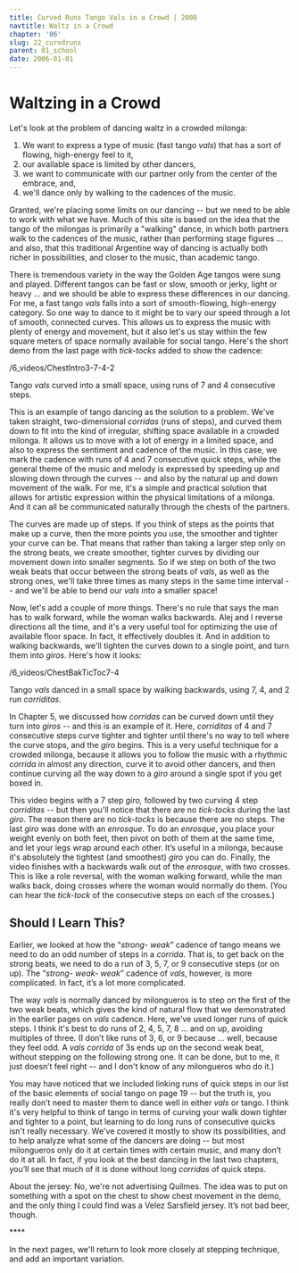 ```yaml
---
title: Curved Runs Tango Vals in a Crowd | 2008
navtitle: Waltz in a Crowd
chapter: '06'
slug: 22_curvdruns
parent: 01_school
date: 2006-01-01
---
```


# Waltzing in a Crowd

Let's look at the problem of dancing waltz in a crowded milonga:

1. We want to express a type of music (fast tango _vals_) that has
   a sort of flowing, high-energy feel to it,
2. our available space is limited by other dancers,
3. we want to communicate with our partner only from the center
     of the embrace, and,
4. we'll dance only by walking to the cadences of the music.

Granted, we're placing some limits on our dancing -- but we need to be able to work with what we have. Much of this site is based on the idea that the tango of the milongas is primarily a "walking" dance, in which both partners walk to the cadences of the music, rather than performing stage figures ... and also, that this traditional Argentine way of dancing is actually both richer in possibilities, and closer to the music, than academic tango.

There is tremendous variety in the way the Golden Age tangos were sung and played. Different tangos can be fast or slow, smooth or jerky, light or heavy ... and we should be able to express these differences in our dancing. For me, a fast tango _vals_ falls into a sort of smooth-flowing, high-energy category. So one way to dance to it might be to vary our speed through a lot of smooth, connected curves. This allows us to express the music with plenty of energy and movement, but it also let's us stay within the few square meters of space normally available for social tango. Here's the short demo from the last page with _tick-tocks_ added to show the cadence:

/6_videos/ChestIntro3-7-4-2

Tango _vals_ curved into a small space, using runs of 7 and 4 consecutive steps.



This is an example of tango dancing as the solution to a problem. We've taken straight, two-dimensional _corridas_ (runs of steps), and curved them down to fit into the kind of irregular, shifting space available in a crowded milonga. It allows us to move with a lot of energy in a limited space, and also to express the sentiment and cadence of the music. In this case, we mark the cadence with runs of 4 and 7 consecutive quick steps, while the general theme of the music and melody is expressed by speeding up and slowing down through the curves -- and also by the natural up and down movement of the walk. For me, it's a simple and practical solution that allows for artistic expression within the physical limitations of a milonga. And it can all be communicated naturally through the chests of the partners.

The curves are made up of steps. If you think of steps as the points that make up a curve, then the more points you use, the smoother and tighter your curve can be. That means that rather than taking a larger step only on the strong beats, we create smoother, tighter curves by dividing our movement down into smaller segments. So if we step on both of the two weak beats that occur between the strong beats of _vals_, as well as the strong ones, we'll take three times as many steps in the same time interval -- and we'll be able to bend our _vals_ into a smaller space!

Now, let's add a couple of more things. There's no rule that says the man has to walk forward, while the woman walks backwards. Alej and I reverse directions all the time, and it's a very useful tool for optimizing the use of available floor space. In fact, it effectively doubles it. And in addition to walking backwards, we'll tighten the curves down to a single point, and turn them into _giros_. Here's how it looks:

/6_videos/ChestBakTicToc7-4

Tango _vals_ danced in a small space by walking backwards, using 7, 4, and 2 run _corriditas_.

In Chapter 5, we discussed how _corridas_ can be curved down until they turn into _giros_ -- and this is an example of it. Here, _corriditas_ of 4 and 7 consecutive steps curve tighter and tighter until there's no way to tell where the curve stops, and the _giro_ begins. This is a very useful technique for a crowded milonga, because it allows you to follow the music with a rhythmic _corrida_ in almost any direction, curve it to avoid other dancers, and then continue curving all the way down to a _giro_ around a single spot if you get boxed in.

This video begins with a 7 step _giro,_ followed by two curving 4 step _corriditas_ -- but then you'll notice that there are no _tick-tocks_ during the last _giro_. The reason there are no _tick-tocks_ is because there are no steps. The last _giro_ was done with an _enrosque_. To do an _enrosque_, you place your weight evenly on both feet, then pivot on both of them at the same time, and let your legs wrap around each other. It’s useful in a milonga, because it's absolutely the tightest (and smoothest) _giro_ you can do. Finally, the video finishes with a backwards walk out of the _enrosque_, with two crosses. This is like a role reversal, with the woman walking forward, while the man walks back, doing crosses where the woman would normally do them. (You can hear the _tick-tock_ of the consecutive steps on each of the crosses.)

## Should I Learn This?

Earlier, we looked at how the “_strong- weak_” cadence of tango means we need to do an odd number of steps in a _corrida_. That is, to get back on the strong beats, we need to do a run of 3, 5, 7, or 9 consecutive steps (or on up). The “_strong- weak- weak_” cadence of _vals_, however, is more complicated. In fact, it’s a lot more complicated.

The way _vals_ is normally danced by milongueros is to step on the first of the two weak beats, which gives the kind of natural flow that we demonstrated in the earlier pages on _vals_ cadence.
Here, we’ve used longer runs of quick steps. I think it's best to do runs of 2, 4, 5, 7, 8 ... and on up, avoiding multiples of three.
(I don’t like runs of 3, 6, or 9 because ... well, because they feel odd.
A _vals corrida_ of 3s ends up on the second weak beat, without stepping on the following strong one.
It can be done, but to me, it just doesn’t feel right -- and I don't know of any milongueros who do it.)

You may have noticed that we included linking runs of quick steps in our list of the basic elements of social tango on page 19 -- but the truth is, you really don’t need to master them to dance well in either _vals_ or tango. I think it's very helpful to think of tango in terms of curving your walk down tighter and tighter to a point, but learning to do long runs of consecutive quicks isn't really necessary. We've covered it mostly to show its possibilities, and to help analyze what some of the dancers are doing -- but most milongueros only do it at certain times with certain music, and many don’t do it at all. In fact, if you look at the best dancing in the last two chapters, you’ll see that much of it is done without long _corridas_ of quick steps.

About the jersey: No, we're not advertising Quilmes. The idea was to put on something with a spot on the chest to show chest movement in the demo, and the only thing I could find was a Velez Sarsfield jersey. It’s not bad beer, though.

\*\*\*\*

In the next pages, we'll return to look more closely at stepping technique, and add an important variation.

